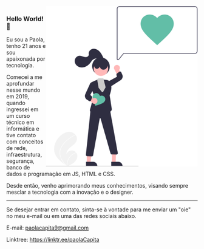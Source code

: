 <img src="https://github.com/pah-10/pah-10/blob/main/undraw_Loving_it.svg" min-width="500px" max-width="500px" width="400px" align="right" alt="icon">

### Hello World! 👋

Eu sou a Paola, tenho 21 anos e sou apaixonada por tecnologia.

Comecei a me aprofundar nesse mundo em 2019, quando ingressei em um curso técnico em informática e tive contato com conceitos de rede, infraestrutura, segurança, banco de dados e programação em JS, HTML e CSS.

Desde então, venho aprimorando meus conhecimentos, visando sempre mesclar a tecnologia com a inovação e o designer.

__________________________________________________

Se desejar entrar em contato, sinta-se à vontade para me enviar um "oie" no meu e-mail ou em uma das redes sociais abaixo.

E-mail: paolacapita9@gmail.com

Linktree: https://linktr.ee/paolaCapita

<!--
<a href="https://github-readme-stats.anuraghazra1.vercel.app/api/top-langs/?username=pah-10"><img align="center" src="https://github-readme-stats.anuraghazra1.vercel.app/api/top-langs/?username=pah-10&layout=compact&theme=radical" />
</a>

<!--
**pah-10/pah-10** is a ✨ _special_ ✨ repository because its `README.md` (this file) appears on your GitHub profile.
